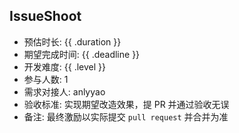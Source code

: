 ## IssueShoot
- 预估时长: {{ .duration }}
- 期望完成时间: {{ .deadline }}
- 开发难度: {{ .level }}
- 参与人数: 1
- 需求对接人: anlyyao
- 验收标准: 实现期望改造效果，提 PR 并通过验收无误
- 备注: 最终激励以实际提交 `pull request` 并合并为准
